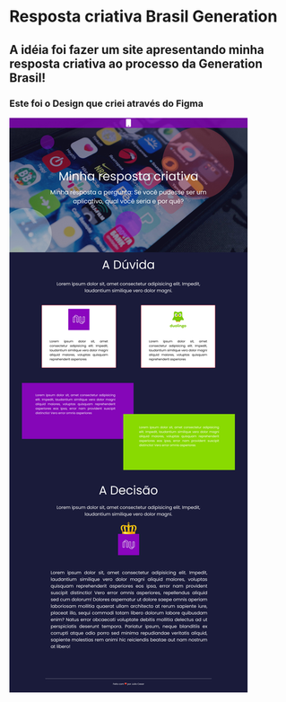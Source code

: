 # Resposta criativa Brasil Generation

## A idéia foi fazer um site apresentando minha resposta criativa ao processo da Generation Brasil!

### Este foi o Design que criei através do Figma

![design](./README/design.jpg)
